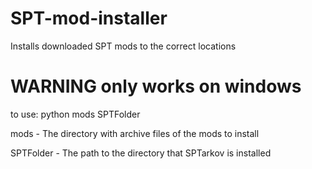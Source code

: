 # SPT-mod-installer
Installs downloaded SPT mods to the correct locations

# WARNING only works on windows

to use:
python mods SPTFolder

mods - The directory with archive files of the mods to install

SPTFolder - The path to the directory that SPTarkov is installed
